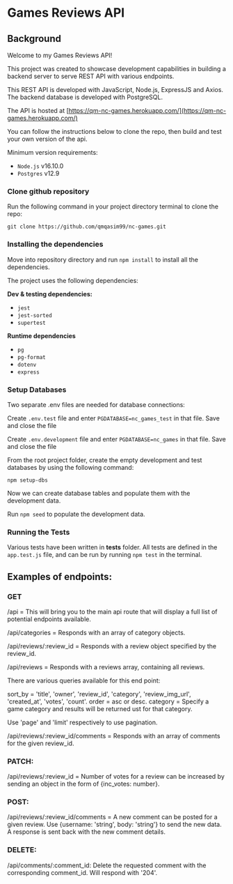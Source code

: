 # Games Reviews API

## Background

Welcome to my Games Reviews API!

This project was created to showcase development capabilities in building a backend server to serve REST API with various endpoints.

This REST API is developed with JavaScript, Node.js, ExpressJS and Axios. The backend database is developed with PostgreSQL.

The API is hosted at [https://qm-nc-games.herokuapp.com/](https://qm-nc-games.herokuapp.com/)

You can follow the instructions below to clone the repo, then build and test your own version of the api.

Minimum version requirements:

- `Node.js` v16.10.0
- `Postgres` v12.9

### Clone github repository

Run the following command in your project directory terminal to clone the repo:

`git clone https://github.com/qmqasim99/nc-games.git`

### Installing the dependencies

Move into repository directory and run `npm install` to install all the dependencies.

The project uses the following dependencies:

**Dev & testing dependencies:**

- `jest`
- `jest-sorted`
- `supertest`

**Runtime dependencies**

- `pg`
- `pg-format`
- `dotenv`
- `express`

### Setup Databases

Two separate .env files are needed for database connections:

Create `.env.test` file and enter `PGDATABASE=nc_games_test` in that file. Save and close the file

Create `.env.development` file and enter `PGDATABASE=nc_games` in that file. Save and close the file

From the root project folder, create the empty development and test databases by using the following command:

`npm setup-dbs`

Now we can create database tables and populate them with the development data.

Run `npm seed` to populate the development data.

### Running the Tests

Various tests have been written in **tests** folder. All tests are defined in the `app.test.js` file, and can be run by running `npm test` in the terminal.

## Examples of endpoints:

### GET

/api = This will bring you to the main api route that will display a full list of potential endpoints available.

/api/categories = Responds with an array of category objects.

/api/reviews/:review_id = Responds with a review object specified by the review_id.

/api/reviews = Responds with a reviews array, containing all reviews.

There are various queries available for this end point:

sort_by = 'title', 'owner', 'review_id', 'category', 'review_img_url', 'created_at', 'votes', 'count'.
order = asc or desc.
category = Specify a game category and results will be returned ust for that category.

Use 'page' and 'limit' respectively to use pagination.

/api/reviews/:review_id/comments = Responds with an array of comments for the given review_id.

### PATCH:

/api/reviews/:review_id = Number of votes for a review can be increased by sending an object in the form of {inc_votes: number}.

### POST:

/api/reviews/:review_id/comments = A new comment can be posted for a given review. Use {username: 'string', body: 'string'} to send the new data. A response is sent back with the new comment details.

### DELETE:

/api/comments/:comment_id: Delete the requested comment with the corresponding comment_id. Will respond with '204'.
